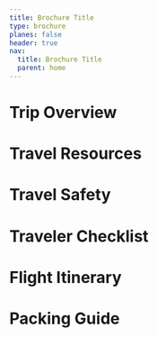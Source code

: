 ```yaml
---
title: Brochure Title
type: brochure
planes: false
header: true
nav:
  title: Brochure Title
  parent: home
---
```


<div id="appOverview" x-data="editor()" x-init="currentId = 'appOverview'" x-show="currentId === $el.id" x-cloak>

# Trip Overview

<div id="pdf-mypdf" data-src="https://liberty-sa.terradotta.com/_customtags/ct_DocumentRetrieve.cfm?token=eyJ0eXAiOiJKV1QiLCJhbGciOiJIUzI1NiJ9.eyJwYXlsb2FkIjp7InRpbWVzdGFtcCI6IjIwMjItMDUtMDRUMTM6Mzk6MzciLCJleHBpcmVMaW5rIjpmYWxzZSwiZmlsZUlkIjozMjk0MX19.jM1id1OvChhK2AHt3q5W15p9L39nWOL-eAiUHTTAlCE" data-filename="Bodea Brochure.pdf"></div>

</div>

<div id="appResources" x-data="editor()" x-show="currentId === $el.id" x-cloak>

# Travel Resources

</div>

<div id="appSafety" x-data="editor()" x-show="currentId === $el.id" x-cloak>

# Travel Safety

</div>

<div id="appChecklist" x-data="editor()" x-show="currentId === $el.id" x-cloak>

# Traveler Checklist

</div>

<div id="appFlights" x-data="editor()" x-show="currentId === $el.id" x-cloak>

# Flight Itinerary

</div>

<div id="appPacking" x-data="editor()" x-show="currentId === $el.id" x-cloak>

# Packing Guide

</div>
